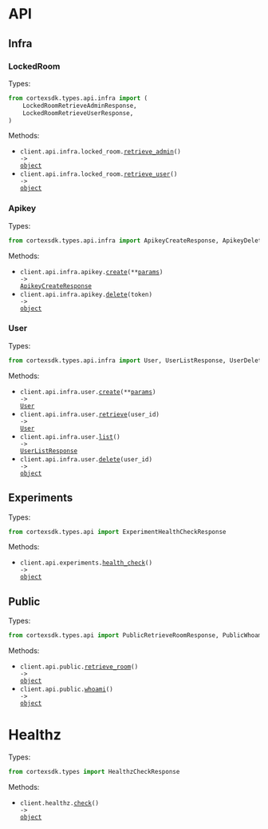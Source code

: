 # API

## Infra

### LockedRoom

Types:

```python
from cortexsdk.types.api.infra import (
    LockedRoomRetrieveAdminResponse,
    LockedRoomRetrieveUserResponse,
)
```

Methods:

- <code title="get /api/infra/locked-room/admin">client.api.infra.locked_room.<a href="./src/cortexsdk/resources/api/infra/locked_room.py">retrieve_admin</a>() -> <a href="./src/cortexsdk/types/api/infra/locked_room_retrieve_admin_response.py">object</a></code>
- <code title="get /api/infra/locked-room/user">client.api.infra.locked_room.<a href="./src/cortexsdk/resources/api/infra/locked_room.py">retrieve_user</a>() -> <a href="./src/cortexsdk/types/api/infra/locked_room_retrieve_user_response.py">object</a></code>

### Apikey

Types:

```python
from cortexsdk.types.api.infra import ApikeyCreateResponse, ApikeyDeleteResponse
```

Methods:

- <code title="post /api/infra/apikey">client.api.infra.apikey.<a href="./src/cortexsdk/resources/api/infra/apikey.py">create</a>(\*\*<a href="src/cortexsdk/types/api/infra/apikey_create_params.py">params</a>) -> <a href="./src/cortexsdk/types/api/infra/apikey_create_response.py">ApikeyCreateResponse</a></code>
- <code title="delete /api/infra/apikey/{token}">client.api.infra.apikey.<a href="./src/cortexsdk/resources/api/infra/apikey.py">delete</a>(token) -> <a href="./src/cortexsdk/types/api/infra/apikey_delete_response.py">object</a></code>

### User

Types:

```python
from cortexsdk.types.api.infra import User, UserListResponse, UserDeleteResponse
```

Methods:

- <code title="post /api/infra/user">client.api.infra.user.<a href="./src/cortexsdk/resources/api/infra/user.py">create</a>(\*\*<a href="src/cortexsdk/types/api/infra/user_create_params.py">params</a>) -> <a href="./src/cortexsdk/types/api/infra/user.py">User</a></code>
- <code title="get /api/infra/user/{user_id}">client.api.infra.user.<a href="./src/cortexsdk/resources/api/infra/user.py">retrieve</a>(user_id) -> <a href="./src/cortexsdk/types/api/infra/user.py">User</a></code>
- <code title="get /api/infra/user">client.api.infra.user.<a href="./src/cortexsdk/resources/api/infra/user.py">list</a>() -> <a href="./src/cortexsdk/types/api/infra/user_list_response.py">UserListResponse</a></code>
- <code title="delete /api/infra/user/{user_id}">client.api.infra.user.<a href="./src/cortexsdk/resources/api/infra/user.py">delete</a>(user_id) -> <a href="./src/cortexsdk/types/api/infra/user_delete_response.py">object</a></code>

## Experiments

Types:

```python
from cortexsdk.types.api import ExperimentHealthCheckResponse
```

Methods:

- <code title="get /api/experiments/health">client.api.experiments.<a href="./src/cortexsdk/resources/api/experiments.py">health_check</a>() -> <a href="./src/cortexsdk/types/api/experiment_health_check_response.py">object</a></code>

## Public

Types:

```python
from cortexsdk.types.api import PublicRetrieveRoomResponse, PublicWhoamiResponse
```

Methods:

- <code title="get /api/public/room">client.api.public.<a href="./src/cortexsdk/resources/api/public.py">retrieve_room</a>() -> <a href="./src/cortexsdk/types/api/public_retrieve_room_response.py">object</a></code>
- <code title="get /api/public/whoami">client.api.public.<a href="./src/cortexsdk/resources/api/public.py">whoami</a>() -> <a href="./src/cortexsdk/types/api/public_whoami_response.py">object</a></code>

# Healthz

Types:

```python
from cortexsdk.types import HealthzCheckResponse
```

Methods:

- <code title="get /healthz">client.healthz.<a href="./src/cortexsdk/resources/healthz.py">check</a>() -> <a href="./src/cortexsdk/types/healthz_check_response.py">object</a></code>
